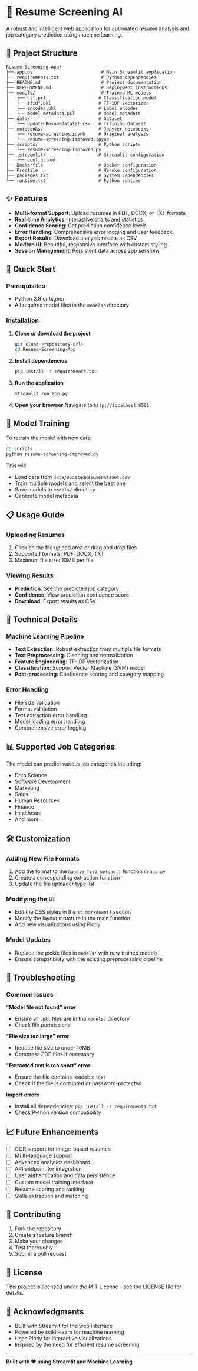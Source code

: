 # 🤖 Resume Screening AI

A robust and intelligent web application for automated resume analysis and job category prediction using machine learning.

## 📁 Project Structure

```
Resume-Screening-App/
├── app.py                          # Main Streamlit application
├── requirements.txt                # Python dependencies
├── README.md                       # Project documentation
├── DEPLOYMENT.md                   # Deployment instructions
├── models/                         # Trained ML models
│   ├── clf.pkl                    # Classification model
│   ├── tfidf.pkl                  # TF-IDF vectorizer
│   ├── encoder.pkl                # Label encoder
│   └── model_metadata.pkl         # Model metadata
├── data/                          # Dataset
│   └── UpdatedResumeDataSet.csv   # Training dataset
├── notebooks/                     # Jupyter notebooks
│   ├── resume-screening.ipynb     # Original analysis
│   └── resume-screening-improved.ipynb
├── scripts/                       # Python scripts
│   └── resume-screening-improved.py
├── .streamlit/                    # Streamlit configuration
│   └── config.toml
├── Dockerfile                     # Docker configuration
├── Procfile                       # Heroku configuration
├── packages.txt                   # System dependencies
└── runtime.txt                    # Python runtime
```

## ✨ Features

- **Multi-format Support**: Upload resumes in PDF, DOCX, or TXT formats
- **Real-time Analytics**: Interactive charts and statistics
- **Confidence Scoring**: Get prediction confidence levels
- **Error Handling**: Comprehensive error logging and user feedback
- **Export Results**: Download analysis results as CSV
- **Modern UI**: Beautiful, responsive interface with custom styling
- **Session Management**: Persistent data across app sessions

## 🚀 Quick Start

### Prerequisites
- Python 3.8 or higher
- All required model files in the `models/` directory

### Installation

1. **Clone or download the project**
   ```bash
   git clone <repository-url>
   cd Resume-Screening-App
   ```

2. **Install dependencies**
   ```bash
   pip install -r requirements.txt
   ```

3. **Run the application**
   ```bash
   streamlit run app.py
   ```

4. **Open your browser**
   Navigate to `http://localhost:8501`

## 🔧 Model Training

To retrain the model with new data:

```bash
cd scripts
python resume-screening-improved.py
```

This will:
- Load data from `data/UpdatedResumeDataSet.csv`
- Train multiple models and select the best one
- Save models to `models/` directory
- Generate model metadata

## 📋 Usage Guide

### Uploading Resumes
1. Click on the file upload area or drag and drop files
2. Supported formats: PDF, DOCX, TXT
3. Maximum file size: 10MB per file

### Viewing Results
- **Prediction**: See the predicted job category
- **Confidence**: View prediction confidence score
- **Download**: Export results as CSV

## 🔧 Technical Details

### Machine Learning Pipeline
- **Text Extraction**: Robust extraction from multiple file formats
- **Text Preprocessing**: Cleaning and normalization
- **Feature Engineering**: TF-IDF vectorization
- **Classification**: Support Vector Machine (SVM) model
- **Post-processing**: Confidence scoring and category mapping

### Error Handling
- File size validation
- Format validation
- Text extraction error handling
- Model loading error handling
- Comprehensive error logging

## 📊 Supported Job Categories

The model can predict various job categories including:
- Data Science
- Software Development
- Marketing
- Sales
- Human Resources
- Finance
- Healthcare
- And more...

## 🛠️ Customization

### Adding New File Formats
1. Add the format to the `handle_file_upload()` function in `app.py`
2. Create a corresponding extraction function
3. Update the file uploader type list

### Modifying the UI
- Edit the CSS styles in the `st.markdown()` section
- Modify the layout structure in the main function
- Add new visualizations using Plotly

### Model Updates
- Replace the pickle files in `models/` with new trained models
- Ensure compatibility with the existing preprocessing pipeline

## 🐛 Troubleshooting

### Common Issues

**"Model file not found" error**
- Ensure all `.pkl` files are in the `models/` directory
- Check file permissions

**"File size too large" error**
- Reduce file size to under 10MB
- Compress PDF files if necessary

**"Extracted text is too short" error**
- Ensure the file contains readable text
- Check if the file is corrupted or password-protected

**Import errors**
- Install all dependencies: `pip install -r requirements.txt`
- Check Python version compatibility

## 📈 Future Enhancements

- [ ] OCR support for image-based resumes
- [ ] Multi-language support
- [ ] Advanced analytics dashboard
- [ ] API endpoint for integration
- [ ] User authentication and data persistence
- [ ] Custom model training interface
- [ ] Resume scoring and ranking
- [ ] Skills extraction and matching

## 🤝 Contributing

1. Fork the repository
2. Create a feature branch
3. Make your changes
4. Test thoroughly
5. Submit a pull request

## 📄 License

This project is licensed under the MIT License - see the LICENSE file for details.

## 🙏 Acknowledgments

- Built with Streamlit for the web interface
- Powered by scikit-learn for machine learning
- Uses Plotly for interactive visualizations
- Inspired by the need for efficient resume screening

---

**Built with ❤️ using Streamlit and Machine Learning**